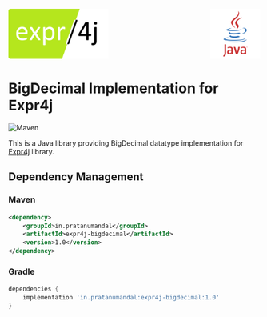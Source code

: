 <p>
    <img src="https://raw.githubusercontent.com/expr4j/expr4j/main/images/expr4j-rounded.png" height="100px">
    <img src="https://raw.githubusercontent.com/expr4j/expr4j/main/images/java.png" height="100px" align="right">
</p>

# BigDecimal Implementation for Expr4j

![Maven](https://github.com/expr4j/expr4j-bigdecimal/actions/workflows/maven.yml/badge.svg)

This is a Java library providing BigDecimal datatype implementation for [Expr4j](https://github.com/expr4j/expr4j) library.

## Dependency Management

### Maven
```xml
<dependency>
    <groupId>in.pratanumandal</groupId>
    <artifactId>expr4j-bigdecimal</artifactId>
    <version>1.0</version>
</dependency>
```

### Gradle
```gradle
dependencies {
    implementation 'in.pratanumandal:expr4j-bigdecimal:1.0'
}
```
